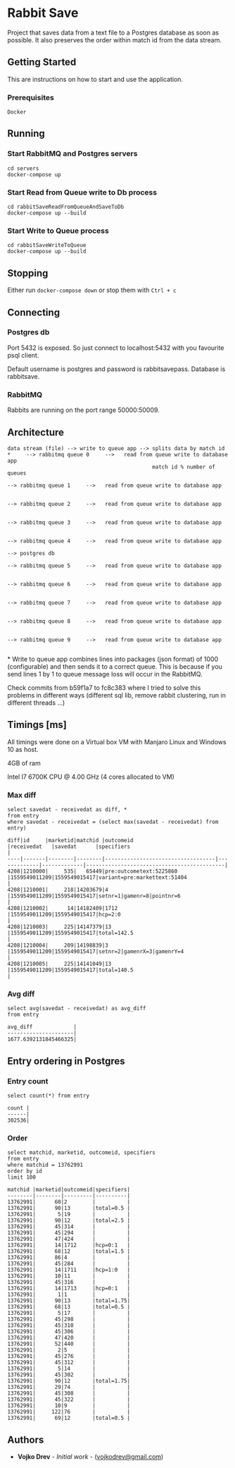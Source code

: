# Rabbit Save

Project that saves data from a text file to a Postgres database as soon as possible. It also preserves the order within match id from the data stream.

## Getting Started

This are instructions on how to start and use the application.

### Prerequisites

```
Docker
```

## Running

### Start RabbitMQ and Postgres servers

```
cd servers
docker-compose up
```

### Start Read from Queue write to Db process

```
cd rabbitSaveReadFromQueueAndSaveToDb
docker-compose up --build
```

### Start Write to Queue process

```
cd rabbitSaveWriteToQueue
docker-compose up --build
```

## Stopping

Either run `docker-compose down` or stop them with `Ctrl + c`

## Connecting

### Postgres db

Port 5432 is exposed. So just connect to localhost:5432 with you favourite psql client.

Default username is postgres and password is rabbitsavepass. Database is rabbitsave.

### RabbitMQ

Rabbits are running on the port range 50000:50009.

## Architecture

```
data stream (file) --> write to queue app --> splits data by match id *     --> rabbitmq queue 0     -->   read from queue write to database app
                                              match id % number of queues   
                                                                            --> rabbitmq queue 1     -->   read from queue write to database app
                                          
                                                                            --> rabbitmq queue 2     -->   read from queue write to database app

                                                                            --> rabbitmq queue 3     -->   read from queue write to database app

                                                                            --> rabbitmq queue 4     -->   read from queue write to database app
                                                                                                                                                        --> postgres db
                                                                            --> rabbitmq queue 5     -->   read from queue write to database app

                                                                            --> rabbitmq queue 6     -->   read from queue write to database app

                                                                            --> rabbitmq queue 7     -->   read from queue write to database app

                                                                            --> rabbitmq queue 8     -->   read from queue write to database app

                                                                            --> rabbitmq queue 9     -->   read from queue write to database app
                                                                            
```

&ast; Write to queue app combines lines into packages (json format) of 1000 (configurable) and then sends it to a correct queue. This is because if you send lines 1 by 1 to queue message loss will occur in the RabbitMQ.

Check commits from b59f1a7 to fc8c383 where I tried to solve this problems in different ways (different sql lib, remove rabbit clustering, run in different threads ...)

## Timings [ms]

All timings were done on a Virtual box VM with Manjaro Linux and Windows 10 as host.

4GB of ram

Intel I7 6700K CPU @ 4.00 GHz (4 cores allocated to VM)


### Max diff

```
select savedat - receivedat as diff, *
from entry
where savedat - receivedat = (select max(savedat - receivedat) from entry)
```

```
diff|id     |marketid|matchid |outcomeid                          |receivedat   |savedat      |specifiers                                  |
----|-------|--------|--------|-----------------------------------|-------------|-------------|--------------------------------------------|
4208|1210000|     535|   65449|pre:outcometext:5225860            |1559549011209|1559549015417|variant=pre:markettext:51404                |
4208|1210001|     218|14203679|4                                  |1559549011209|1559549015417|setnr=1|gamenr=8|pointnr=6                  |
4208|1210002|      14|14182409|1712                               |1559549011209|1559549015417|hcp=2:0                                     |
4208|1210003|     225|14147379|13                                 |1559549011209|1559549015417|total=142.5                                 |
4208|1210004|     209|14198839|3                                  |1559549011209|1559549015417|setnr=2|gamenrX=3|gamenrY=4                 |
4208|1210005|     225|14141049|13                                 |1559549011209|1559549015417|total=140.5                                 |
```

### Avg diff

```
select avg(savedat - receivedat) as avg_diff
from entry
```

```
avg_diff             |
---------------------|
1677.6392131845466325|
```

## Entry ordering in Postgres

### Entry count

```
select count(*) from entry
```

```
count |
------|
302536|
```

### Order

```
select matchid, marketid, outcomeid, specifiers
from entry
where matchid = 13762991
order by id
limit 100
```

```
matchid |marketid|outcomeid|specifiers|
--------|--------|---------|----------|
13762991|      60|2        |          |
13762991|      90|13       |total=0.5 |
13762991|       5|19       |          |
13762991|      90|12       |total=2.5 |
13762991|      45|314      |          |
13762991|      45|294      |          |
13762991|      47|424      |          |
13762991|      14|1712     |hcp=0:1   |
13762991|      68|12       |total=1.5 |
13762991|      86|4        |          |
13762991|      45|284      |          |
13762991|      14|1711     |hcp=1:0   |
13762991|      10|11       |          |
13762991|      45|316      |          |
13762991|      14|1713     |hcp=0:1   |
13762991|       1|1        |          |
13762991|      90|13       |total=1.75|
13762991|      68|13       |total=0.5 |
13762991|       5|17       |          |
13762991|      45|298      |          |
13762991|      45|310      |          |
13762991|      45|306      |          |
13762991|      47|420      |          |
13762991|      52|440      |          |
13762991|       2|5        |          |
13762991|      45|276      |          |
13762991|      45|312      |          |
13762991|       5|14       |          |
13762991|      45|302      |          |
13762991|      90|12       |total=1.75|
13762991|      29|74       |          |
13762991|      45|308      |          |
13762991|      45|322      |          |
13762991|      10|9        |          |
13762991|     122|76       |          |
13762991|      69|12       |total=0.5 |
```

## Authors

* **Vojko Drev** - *Initial work* - (vojkodrev@gmail.com)
